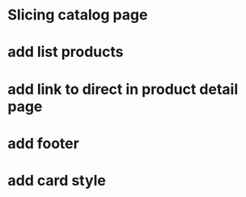 # Slicing catalog page

# add list products

# add link to direct in product detail page

# add footer

# add card style
